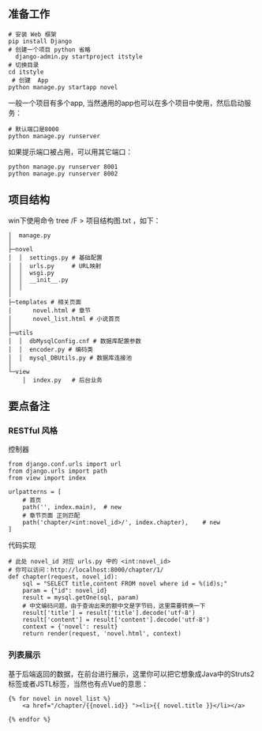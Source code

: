 ## 准备工作


```
# 安装 Web 框架 
pip install Django
# 创建一个项目 python 省略
  django-admin.py startproject itstyle
# 切换目录
cd itstyle
 # 创建  App
python manage.py startapp novel
```

一般一个项目有多个app, 当然通用的app也可以在多个项目中使用，然后启动服务：

```
# 默认端口是8000
python manage.py runserver
```

如果提示端口被占用，可以用其它端口：

```
python manage.py runserver 8001
python manage.py runserver 8002
```

## 项目结构

win下使用命令 tree /F > 项目结构图.txt ，如下：


```
│  manage.py
│  
├─novel
│  │  settings.py # 基础配置
│  │  urls.py     # URL映射
│  │  wsgi.py
│  │  __init__.py
│  │  
│          
├─templates # 相关页面
│      novel.html # 章节
│      novel_list.html # 小说首页
│      
├─utils
│  │  dbMysqlConfig.cnf # 数据库配置参数
│  │  encoder.py # 编码类
│  │  mysql_DBUtils.py # 数据库连接池
│          
└─view
    │  index.py   # 后台业务        

```

## 要点备注


### RESTful 风格

控制器

```
from django.conf.urls import url
from django.urls import path
from view import index

urlpatterns = [
    # 首页
    path('', index.main),  # new
    # 章节页面 正则匹配 
    path('chapter/<int:novel_id>/', index.chapter),    # new
]
```
代码实现

```
# 此处 novel_id 对应 urls.py 中的 <int:novel_id>
# 你可以访问：http://localhost:8000/chapter/1/
def chapter(request, novel_id):
    sql = "SELECT title,content FROM novel where id = %(id)s;"
    param = {"id": novel_id}
    result = mysql.getOne(sql, param)
    # 中文编码问题，由于查询出来的额中文是字节码，这里需要转换一下
    result['title'] = result['title'].decode('utf-8')
    result['content'] = result['content'].decode('utf-8')
    context = {'novel': result}
    return render(request, 'novel.html', context)
```

### 列表展示


基于后端返回的数据，在前台进行展示，这里你可以把它想象成Java中的Struts2标签或者JSTL标签，当然也有点Vue的意思：

```
{% for novel in novel_list %}
    <a href="/chapter/{{novel.id}} "><li>{{ novel.title }}</li></a>

{% endfor %}
```